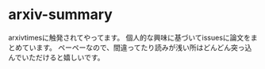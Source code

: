# arxiv-summary
arxivtimesに触発されてやってます。
個人的な興味に基づいてissuesに論文をまとめています。
ペーペーなので、間違ってたり読みが浅い所はどんどん突っ込んでいただけると嬉しいです。
